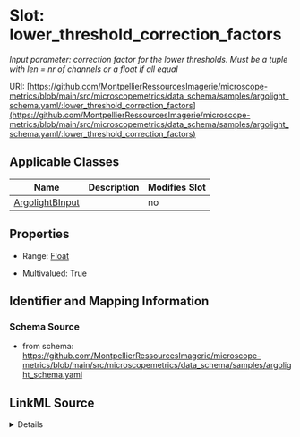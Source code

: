 # Slot: lower_threshold_correction_factors


_Input parameter: correction factor for the lower thresholds.  Must be a tuple with len = nr of channels or a float if all equal_



URI: [https://github.com/MontpellierRessourcesImagerie/microscope-metrics/blob/main/src/microscopemetrics/data_schema/samples/argolight_schema.yaml/:lower_threshold_correction_factors](https://github.com/MontpellierRessourcesImagerie/microscope-metrics/blob/main/src/microscopemetrics/data_schema/samples/argolight_schema.yaml/:lower_threshold_correction_factors)



<!-- no inheritance hierarchy -->




## Applicable Classes

| Name | Description | Modifies Slot |
| --- | --- | --- |
[ArgolightBInput](ArgolightBInput.md) |  |  no  |







## Properties

* Range: [Float](Float.md)

* Multivalued: True





## Identifier and Mapping Information







### Schema Source


* from schema: https://github.com/MontpellierRessourcesImagerie/microscope-metrics/blob/main/src/microscopemetrics/data_schema/samples/argolight_schema.yaml




## LinkML Source

<details>
```yaml
name: lower_threshold_correction_factors
description: 'Input parameter: correction factor for the lower thresholds.  Must be
  a tuple with len = nr of channels or a float if all equal'
from_schema: https://github.com/MontpellierRessourcesImagerie/microscope-metrics/blob/main/src/microscopemetrics/data_schema/samples/argolight_schema.yaml
rank: 1000
multivalued: true
alias: lower_threshold_correction_factors
domain_of:
- ArgolightBInput
range: float
required: false

```
</details>